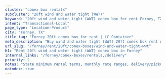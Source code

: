 ```yaml
---
cluster: "conex box rentals"
subcluster: "20ft wind and water tight (WWT)"
keyword: "20ft wind and water tight (WWT) conex box for rent Forney, TX"
intent: "Transactional-Local"
page_type: "Location-Product"
city: "Forney, TX"
title_tag: "Forney 20ft conex box for rent | LC Container"
meta_description: "Buy wind and water tight (WWT) 20ft conex box rent with local delivery in Forney, TX. LC Container — local Since 2003. Request a fast quote today."
url_slug: "/forney/rent/20ft/conex-boxes/wind-and-water-tight-wwt"
h1: "Rent 20ft wind and water tight (WWT) conex box in Forney"
internal_links: "/forney/conex-boxes/rentals,/delivery"
priority: 2
notes: "State minimum rental terms, monthly rate ranges, delivery/pickup fees, service area."
noindex: true
---
```


<!-- TODO: Add unique city/inventory copy, images, and internal links here. -->

